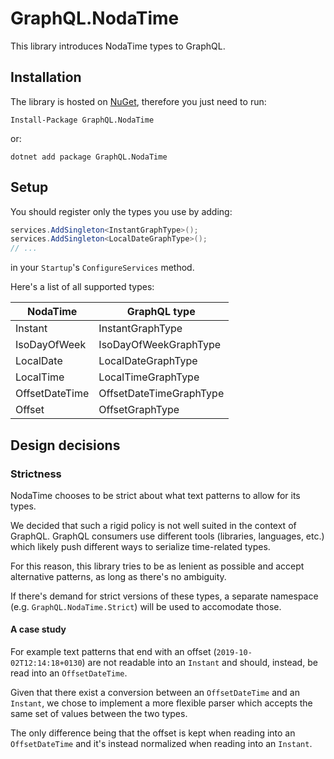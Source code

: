 # GraphQL.NodaTime

This library introduces NodaTime types to GraphQL.

## Installation

The library is hosted on [NuGet](https://www.nuget.org/), therefore you just need to run:

```
Install-Package GraphQL.NodaTime
```

or:

```
dotnet add package GraphQL.NodaTime
```

## Setup

You should register only the types you use by adding:

```c#
services.AddSingleton<InstantGraphType>();
services.AddSingleton<LocalDateGraphType>();
// ...
```

in your `Startup`'s `ConfigureServices` method.

Here's a list of all supported types:

| NodaTime        | GraphQL type  |
| ------------- | ------------- |
| Instant      | InstantGraphType |
| IsoDayOfWeek      | IsoDayOfWeekGraphType |
| LocalDate      | LocalDateGraphType |
| LocalTime      | LocalTimeGraphType |
| OffsetDateTime      | OffsetDateTimeGraphType |
| Offset      | OffsetGraphType |

## Design decisions

### Strictness

NodaTime chooses to be strict about what text patterns to allow for its types.

We decided that such a rigid policy is not well suited in the context of GraphQL.
GraphQL consumers use different tools (libraries, languages, etc.) which likely push different ways
to serialize time-related types.

For this reason, this library tries to be as lenient as possible and accept alternative patterns, 
as long as there's no ambiguity.

If there's demand for strict versions of these types, a separate namespace (e.g. `GraphQL.NodaTime.Strict`) will be used
to accomodate those.

#### A case study

For example text patterns that end with an offset (`2019-10-02T12:14:18+0130`) are not readable into an `Instant`
and should, instead, be read into an `OffsetDateTime`.

Given that there exist a conversion between an `OffsetDateTime` and an `Instant`, we chose to 
implement a more flexible parser which accepts the same set of values between the two types.

The only difference being that the offset is kept when reading into an `OffsetDateTime` and it's instead normalized
when reading into an `Instant`.